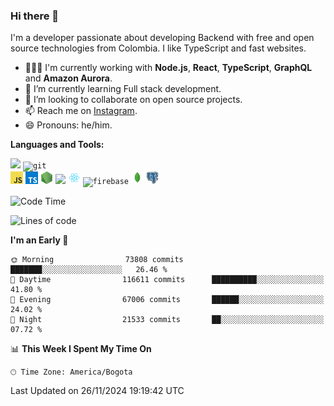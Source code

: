 ### Hi there 👋

I'm a developer passionate about developing Backend with free and open source technologies from Colombia. I like TypeScript and fast websites.

- 👨🏽‍💻 I'm currently working with **Node.js**, **React**, **TypeScript**, **GraphQL** and **Amazon Aurora**.
- 🌱 I’m currently learning Full stack development.
- 🚀 I’m looking to collaborate on open source projects.
- 📫   Reach me on [Instagram](https://instagram.com/nexckycort).
- 😄  Pronouns: he/him.

**Languages and Tools:**  

<code><img height="20"  src="https://upload.wikimedia.org/wikipedia/commons/2/2d/Visual_Studio_Code_1.18_icon.svg"></code>
<code><img src="https://www.vectorlogo.zone/logos/git-scm/git-scm-icon.svg" alt="git" height="20"/> </code>
<code><img height="20" src="https://raw.githubusercontent.com/github/explore/80688e429a7d4ef2fca1e82350fe8e3517d3494d/topics/javascript/javascript.png"></code>
<code><img height="20" src="https://raw.githubusercontent.com/github/explore/80688e429a7d4ef2fca1e82350fe8e3517d3494d/topics/typescript/typescript.png"></code>
<code><img height="20" src="https://raw.githubusercontent.com/github/explore/80688e429a7d4ef2fca1e82350fe8e3517d3494d/topics/nodejs/nodejs.png"></code>
<code><img height="20" src="https://deno.land/logo.svg"></code>
<code><img height="20" src="https://raw.githubusercontent.com/github/explore/80688e429a7d4ef2fca1e82350fe8e3517d3494d/topics/react/react.png"></code>
<code><img src="https://www.vectorlogo.zone/logos/firebase/firebase-icon.svg" alt="firebase"  height="20"/></code>
<code><img src="https://raw.githubusercontent.com/devicons/devicon/master/icons/mongodb/mongodb-original.svg"  height="20"/></code>
<code><img src="https://raw.githubusercontent.com/devicons/devicon/master/icons/postgresql/postgresql-original.svg" height="20"/></code>

<!--START_SECTION:waka-->
![Code Time](http://img.shields.io/badge/Code%20Time-4%2C581%20hrs%2037%20mins-blue)

![Lines of code](https://img.shields.io/badge/From%20Hello%20World%20I%27ve%20Written-119.7%20million%20lines%20of%20code-blue)

**I'm an Early 🐤** 

```text
🌞 Morning                73808 commits       ███████░░░░░░░░░░░░░░░░░░   26.46 % 
🌆 Daytime                116611 commits      ██████████░░░░░░░░░░░░░░░   41.80 % 
🌃 Evening                67006 commits       ██████░░░░░░░░░░░░░░░░░░░   24.02 % 
🌙 Night                  21533 commits       ██░░░░░░░░░░░░░░░░░░░░░░░   07.72 % 
```


📊 **This Week I Spent My Time On** 

```text
🕑︎ Time Zone: America/Bogota
```


 Last Updated on 26/11/2024 19:19:42 UTC
<!--END_SECTION:waka-->
